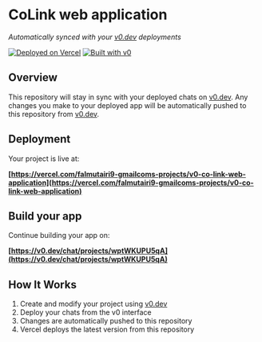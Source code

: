 # CoLink web application

*Automatically synced with your [v0.dev](https://v0.dev) deployments*

[![Deployed on Vercel](https://img.shields.io/badge/Deployed%20on-Vercel-black?style=for-the-badge&logo=vercel)](https://vercel.com/falmutairi9-gmailcoms-projects/v0-co-link-web-application)
[![Built with v0](https://img.shields.io/badge/Built%20with-v0.dev-black?style=for-the-badge)](https://v0.dev/chat/projects/wptWKUPU5qA)

## Overview

This repository will stay in sync with your deployed chats on [v0.dev](https://v0.dev).
Any changes you make to your deployed app will be automatically pushed to this repository from [v0.dev](https://v0.dev).

## Deployment

Your project is live at:

**[https://vercel.com/falmutairi9-gmailcoms-projects/v0-co-link-web-application](https://vercel.com/falmutairi9-gmailcoms-projects/v0-co-link-web-application)**

## Build your app

Continue building your app on:

**[https://v0.dev/chat/projects/wptWKUPU5qA](https://v0.dev/chat/projects/wptWKUPU5qA)**

## How It Works

1. Create and modify your project using [v0.dev](https://v0.dev)
2. Deploy your chats from the v0 interface
3. Changes are automatically pushed to this repository
4. Vercel deploys the latest version from this repository